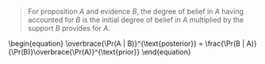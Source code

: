 > For proposition $A$  and evidence $B$, the degree of belief in $A$ having accounted for $B$ is the initial degree of belief in $A$ multiplied by the support $B$ provides for $A$.

\begin{equation}
\overbrace{\Pr(A | B)}^{\text{posterior}} = \frac{\Pr(B | A)}{\Pr(B)}\overbrace{\Pr(A)}^{\text{prior}}
\end{equation}
